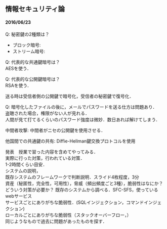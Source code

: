 ## 情報セキュリティ論  

#### 2016/06/23  
Q: 秘密鍵の2種類は？  
- ブロック暗号:  
- ストリーム暗号:  

Q: 代表的な共通鍵暗号は？  
AESを使う．

Q: 代表的な公開鍵暗号は？  
RSAを使う．

送る時は受信者側の公開鍵で暗号化，受信者の秘密鍵で復号化．  

Q: 暗号化したファイルの後に，メールでパスワードを送る仕方は問題あり．  
盗聴された場合，権限がない人が見れる．  
人間が見て打てるくらいのパスワード強度は微妙．数日あれば解けてしまう．  

中間者攻撃: 中間者がニセの公開鍵を使用させる．  

他国間での共通鍵の共有: Diffie-Hellman鍵交換プロトコルを使用  


発表　授業で習った内容を含めてやってみる．  
実際に行った対策，行われている対策．  
1-2時間くらい目安．  
システムの説明，  
既存システムのフレームワークで判断説明．スライド4枚程度，3分  
資産（秘匿性，完全性，可用性），脅威（頻出頻度ごと3種），脆弱性はなにか？どういう対策が必要か？ 既存のシステムから調べる．SFC-SFS，使っているwebサービス  
サービスごとにありがちな脆弱性．(SQLインジェクション，コマンドインジェクション)  
ローカルごとにありがちな脆弱性（スタックオーバーフロー，）  
同じようなもので過去に問題があったものを探す．
